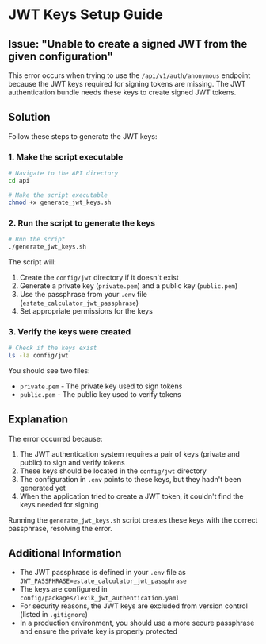 # JWT Keys Setup Guide

## Issue: "Unable to create a signed JWT from the given configuration"

This error occurs when trying to use the `/api/v1/auth/anonymous` endpoint because the JWT keys required for signing tokens are missing. The JWT authentication bundle needs these keys to create signed JWT tokens.

## Solution

Follow these steps to generate the JWT keys:

### 1. Make the script executable

```bash
# Navigate to the API directory
cd api

# Make the script executable
chmod +x generate_jwt_keys.sh
```

### 2. Run the script to generate the keys

```bash
# Run the script
./generate_jwt_keys.sh
```

The script will:
1. Create the `config/jwt` directory if it doesn't exist
2. Generate a private key (`private.pem`) and a public key (`public.pem`)
3. Use the passphrase from your `.env` file (`estate_calculator_jwt_passphrase`)
4. Set appropriate permissions for the keys

### 3. Verify the keys were created

```bash
# Check if the keys exist
ls -la config/jwt
```

You should see two files:
- `private.pem` - The private key used to sign tokens
- `public.pem` - The public key used to verify tokens

## Explanation

The error occurred because:

1. The JWT authentication system requires a pair of keys (private and public) to sign and verify tokens
2. These keys should be located in the `config/jwt` directory
3. The configuration in `.env` points to these keys, but they hadn't been generated yet
4. When the application tried to create a JWT token, it couldn't find the keys needed for signing

Running the `generate_jwt_keys.sh` script creates these keys with the correct passphrase, resolving the error.

## Additional Information

- The JWT passphrase is defined in your `.env` file as `JWT_PASSPHRASE=estate_calculator_jwt_passphrase`
- The keys are configured in `config/packages/lexik_jwt_authentication.yaml`
- For security reasons, the JWT keys are excluded from version control (listed in `.gitignore`)
- In a production environment, you should use a more secure passphrase and ensure the private key is properly protected
